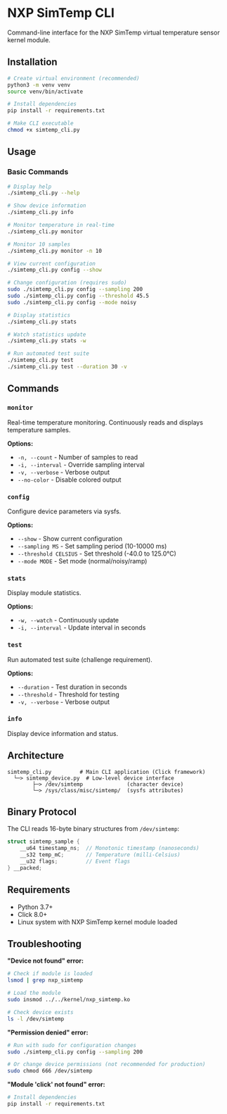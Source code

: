# NXP SimTemp CLI

Command-line interface for the NXP SimTemp virtual temperature sensor kernel module.

## Installation

```bash
# Create virtual environment (recommended)
python3 -m venv venv
source venv/bin/activate

# Install dependencies
pip install -r requirements.txt

# Make CLI executable
chmod +x simtemp_cli.py
```

## Usage

### Basic Commands

```bash
# Display help
./simtemp_cli.py --help

# Show device information
./simtemp_cli.py info

# Monitor temperature in real-time
./simtemp_cli.py monitor

# Monitor 10 samples
./simtemp_cli.py monitor -n 10

# View current configuration
./simtemp_cli.py config --show

# Change configuration (requires sudo)
sudo ./simtemp_cli.py config --sampling 200
sudo ./simtemp_cli.py config --threshold 45.5
sudo ./simtemp_cli.py config --mode noisy

# Display statistics
./simtemp_cli.py stats

# Watch statistics update
./simtemp_cli.py stats -w

# Run automated test suite
./simtemp_cli.py test
./simtemp_cli.py test --duration 30 -v
```

## Commands

### `monitor`
Real-time temperature monitoring. Continuously reads and displays temperature samples.

**Options:**
- `-n, --count` - Number of samples to read
- `-i, --interval` - Override sampling interval
- `-v, --verbose` - Verbose output
- `--no-color` - Disable colored output

### `config`
Configure device parameters via sysfs.

**Options:**
- `--show` - Show current configuration
- `--sampling MS` - Set sampling period (10-10000 ms)
- `--threshold CELSIUS` - Set threshold (-40.0 to 125.0°C)
- `--mode MODE` - Set mode (normal/noisy/ramp)

### `stats`
Display module statistics.

**Options:**
- `-w, --watch` - Continuously update
- `-i, --interval` - Update interval in seconds

### `test`
Run automated test suite (challenge requirement).

**Options:**
- `--duration` - Test duration in seconds
- `--threshold` - Threshold for testing
- `-v, --verbose` - Verbose output

### `info`
Display device information and status.

## Architecture

```
simtemp_cli.py         # Main CLI application (Click framework)
  └─> simtemp_device.py  # Low-level device interface
        ├─> /dev/simtemp              (character device)
        └─> /sys/class/misc/simtemp/  (sysfs attributes)
```

## Binary Protocol

The CLI reads 16-byte binary structures from `/dev/simtemp`:

```c
struct simtemp_sample {
    __u64 timestamp_ns;  // Monotonic timestamp (nanoseconds)
    __s32 temp_mC;       // Temperature (milli-Celsius)
    __u32 flags;         // Event flags
} __packed;
```

## Requirements

- Python 3.7+
- Click 8.0+
- Linux system with NXP SimTemp kernel module loaded

## Troubleshooting

**"Device not found" error:**
```bash
# Check if module is loaded
lsmod | grep nxp_simtemp

# Load the module
sudo insmod ../../kernel/nxp_simtemp.ko

# Check device exists
ls -l /dev/simtemp
```

**"Permission denied" error:**
```bash
# Run with sudo for configuration changes
sudo ./simtemp_cli.py config --sampling 200

# Or change device permissions (not recommended for production)
sudo chmod 666 /dev/simtemp
```

**"Module 'click' not found" error:**
```bash
# Install dependencies
pip install -r requirements.txt
```
